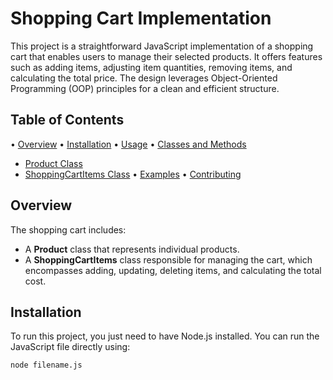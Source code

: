 # Shopping Cart Implementation

This project is a straightforward JavaScript implementation of a shopping cart that enables users to manage their selected products. It offers features such as adding items, adjusting item quantities, removing items, and calculating the total price. The design leverages Object-Oriented Programming (OOP) principles for a clean and efficient structure.

## Table of Contents

•⁠ ⁠[Overview](#overview)
•⁠ ⁠[Installation](#installation)
•⁠ ⁠[Usage](#usage)
•⁠ ⁠[Classes and Methods](#classes-and-methods)

- [Product Class](#product-class)
- [ShoppingCartItems Class](#shoppingcartitems-class)
  •⁠ ⁠[Examples](#examples)
  •⁠ ⁠[Contributing](#contributing)

## Overview

The shopping cart includes:

- A **Product** class that represents individual products.
- A **ShoppingCartItems** class responsible for managing the cart, which encompasses adding, updating, deleting items, and calculating the total cost.

## Installation

To run this project, you just need to have Node.js installed. You can run the JavaScript file directly using:

```sh
node filename.js
```
